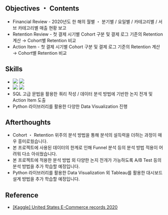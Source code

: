 ####
## Objectives ・ Contents
- Financial Review - 2020년도 한 해의 월별 ・ 분기별 / 요일별 / 카테고리별 / 서브 카테고리별 매출 현황 보고
- Retention Review - 첫 결제 시기별 Cohort 구분 및 결제 로그 기준의 Retention 계산 → Cohort별 Retention 비교
- Action Item - 첫 결제 시기별 Cohort 구분 및 결제 로그 기준의 Retention 계산 → Cohort별 Retention 비교
####
## Skills
-
    <div align="left"><img src="https://img.shields.io/badge/[MySQL]-JOIN / GROUP BY / Pivot Table / SubQuery / Window Functions 외 다수-4479A1"/>
    <img src="https://img.shields.io/badge/[Data Analysis]- AARRR / Classic ・ Rolling Retention / Cohort / Correlation-FF6600"/><br>
- 
    <div align="left"><img src="https://img.shields.io/badge/[Python]-pandas / matplotlib / seaborn-4479A1"/>
    <img src="https://img.shields.io/badge/[Data Visualization]-catplot / histplot / lineplot / heatmap / pie-FF6600"/><br>  
    
- <div align="left">SQL 고급 문법을 활용한 쿼리 작성 / 데이터 분석 방법에 기반한 논지 전개 및 Action Item 도출
- <div align="left">Python 라이브러리를 활용한 다양한 Data Visualization 진행<br>  
####
## Afterthoughts
- Cohort ・ Retention 위주의 분석 방법을 통해 분석의 설득력을 더하는 과정이 매우 흥미로웠습니다.
- 본 프로젝트에 사용된 데이터의 한계로 인해 Funnel 분석 등의 분석 방법 적용이 어려워 다소 아쉬웠습니다.
- 본 프로젝트에 적용한 분석 방법 외 다양한 논지 전개가 가능하도록 A/B Test 등의 분석 방법을 추가 학습할 예정입니다.
- Python 라이브러리를 활용한 Data Visualization 외 Tableau를 활용한 대시보드 설계 방법을 추가 학습할 예정입니다.
####
## Reference
- [[Kaggle] United States E-Commerce records 2020](https://www.kaggle.com/datasets/ammaraahmad/us-ecommerce-record-2020)
####
